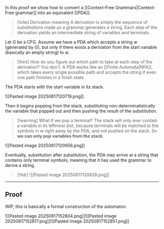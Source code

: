 In this proof we show how to convert a [[Context-Free Grammars|Context-Free grammar]] into an equivalent [[PDA]].

> [!cite] Derivation meaning
> A derivation is simply the sequence of substitutions made as a grammar generates a string.
> Each step of the derivation yields an intermediate string of variables and terminals.


Let $G$ be a CFG.
Assume we have a PDA which accepts a string $w$ (generated by G), but only if there exists a derivation from the start variable (basically an empty string) to $w$.

> [!hint] How do you figure out which path to take at each step of the derivation?
> You don't.
> A PDA works like an [[Finite Automata|NFA]], which takes every single possible path and accepts the string if even one path finishes in a finish state.


The PDA starts with the start variable in its stack.

![[Pasted image 20250817120719.png]]


Then it begins popping from the stack, substituting non-determinalistically the variable that popped out and then pushing the result of the substitution.

> [!warning] What if we pop a terminal?
> The stack will only ever contain a variable in its leftmost slot, because terminals will be matched to the symbols in $w$ right away by the PDA, and not pushed on the stack.
> So **we can only pop variables from the stack**.

![[Pasted image 20250817120656.png]]


Eventually, substitution after substitution, the PDA may arrive at a string that contains only terminal symbols, meaning that it has used the grammar to derive a string.

> [!tldr]
> ![[Pasted image 20250817120828.png]]

---

## Proof

WIP, this is basically a formal construction of the automaton.

![[Pasted image 20250817152804.png]]![[Pasted image 20250817152817.png]]![[Pasted image 20250817152851.png]]

